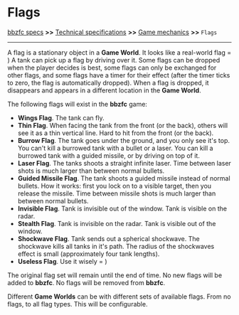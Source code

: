 # Flags

[bbzfc specs](../bbzfc_specs.md) **>>** [Technical specifications](technical_specifications.md) **>>** [Game mechanics](game_mechanics.md) **>>** `Flags`

---

A flag is a stationary object in a **Game World**. It looks like a real-world flag = ) A tank can pick up a flag by
driving over it. Some flags can be dropped when the player decides is best, some flags can only be exchanged for other
flags, and some flags have a timer for their effect (after the timer ticks to zero, the flag is automatically dropped).
When a flag is dropped, it disappears and appears in a different location in the **Game World**.

The following flags will exist in the **bbzfc** game:

- **Wings Flag**. The tank can fly.
- **Thin Flag**. When facing the tank from the front (or the back), others will see it as a thin vertical line. Hard to hit
from the front (or the back).
- **Burrow Flag**. The tank goes under the ground, and you only see it's top. You can't kill a burrowed tank with a bullet
or a laser. You can kill a burrowed tank with a guided missile, or by driving on top of it.
- **Laser Flag**. The tanks shoots a straight infinite laser. Time between laser shots is much larger than between normal
bullets.
- **Guided Missile Flag**. The tank shoots a guided missile instead of normal bullets. How it works: first you lock on to a
visible target, then you release the missile. Time between missile shots is much larger than between normal bullets.
- **Invisible Flag**. Tank is invisible out of the window. Tank is visible on the radar.
- **Stealth Flag**. Tank is invisible on the radar. Tank is visible out of the window.
- **Shockwave Flag**. Tank sends out a spherical shockwave. The shockwave kills all tanks in it's path. The radius of the
shockwaves effect is small (approximately four tank lengths).
- **Useless Flag**. Use it wisely = )

The original flag set will remain until the end of time. No new flags will be added to **bbzfc**. No flags will be
removed from **bbzfc**.

Different **Game Worlds** can be with different sets of available flags. From no flags, to all flag types. This will be
configurable.
